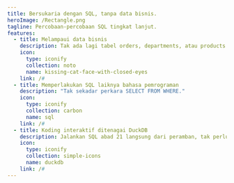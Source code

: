 ```yaml
---
title: Bersukaria dengan SQL, tanpa data bisnis.
heroImage: /Rectangle.png
tagline: Percobaan-percobaan SQL tingkat lanjut.
features:
  - title: Melampaui data bisnis
    description: Tak ada lagi tabel orders, departments, atau products yang membosankan. Biarkan mereka bersemayam di kantor.
    icon:
      type: iconify
      collection: noto
      name: kissing-cat-face-with-closed-eyes
    link: /#
  - title: Memperlakukan SQL laiknya bahasa pemrograman
    description: "Tak sekadar perkara SELECT FROM WHERE."
    icon:
      type: iconify
      collection: carbon
      name: sql
    link: /#
  - title: Koding interaktif ditenagai DuckDB
    description: Jalankan SQL abad 21 langsung dari peramban, tak perlu instal peladen.
    icon:
      type: iconify
      collection: simple-icons
      name: duckdb
    link: /#
---
```

